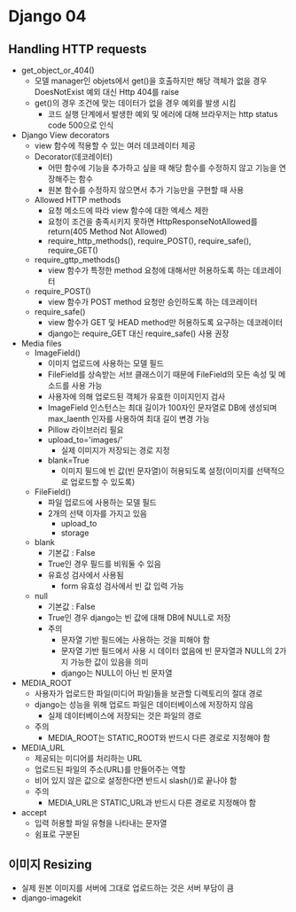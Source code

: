 # Django 04

## Handling HTTP requests

- get_object_or_404()
  - 모델 manager인 objets에서 get()을 호출하지만 해당 객체가 없을 경우 DoesNotExist 예외 대신 Http 404를 raise
  - get()의 경우 조건에 맞는 데이터가 없을 경우 예외를 발생 시킴
    - 코드 실행 단계에서 발생한 예외 및 에러에 대해 브라우저는 http status code 500으로 인식
- Django View decorators
  - view 함수에 적용할 수 있는 여러 데코레이터 제공
  - Decorator(데코레이터)
    - 어떤 함수에 기능을 추가하고 싶을 때 해당 함수를 수정하지 않고 기능을 연장해주는 함수
    - 원본 함수를 수정하지 않으면서 추가 기능만을 구현할 때 사용
  - Allowed HTTP methods
    - 요청 메소드에 따라 view 함수에 대한 엑세스 제한
    - 요청이 조건을 충족시키지 못하면 HttpResponseNotAllowed를 return(405 Method Not Allowed)
    - require_http_methods(), require_POST(), require_safe(), require_GET()
  - require_gttp_methods()
    - view 함수가 특정한 method 요청에 대해서만 허용하도록 하는 데코레이터
  - require_POST()
    - view 함수가 POST method 요청만 승인하도록 하는 데코레이터
  - require_safe()
    - view 함수가 GET 및 HEAD method만 허용하도록 요구하는 데코레이터
    - django는 require_GET 대신 require_safe() 사용 권장
- Media files
  - ImageField()
    - 이미지 업로드에 사용하는 모델 필드
    - FileField를 상속받는 서브 클래스이기 때문에 FileField의 모든 속성 및 메소드를 사용 가능
    - 사용자에 의해 업로드된 객체가 유효한 이미지인지 검사
    - ImageField 인스턴스는 최대 길이가 100자인 문자열로 DB에 생성되며 max_laenth 인자를 사용하여 최대 길이 변경 가능
    - Pillow 라이브러리 필요
    - upload_to='images/'
      - 실제 이미지가 저장되는 경로 지정
    - blank=True
      - 이미지 필드에 빈 값(빈 문자열)이 허용되도록 설정(이미지를 선택적으로 업로드할 수 있도록)
  - FileField()
    - 파일 업로드에 사용하는 모델 필드
    - 2개의 선택 이자를 가지고 있음
      - upload_to
      - storage
  - blank
    - 기본값 : False
    - True인 경우 필드를 비워둘 수 있음
    - 유효성 검사에서 사용됨
      - form 유효성 검사에서 빈 값 입력 가능
  - null
    - 기본값 : False
    - True인 경우 django는 빈 값에 대해 DB에 NULL로 저장
    - 주의
      - 문자열 기반 필드에는 사용하는 것을 피해야 함
      - 문자열 기반 필드에서 사용 시 데이터 없음에 빈 문자열과 NULL의 2가지 가능한 값이 있음을 의미
      - django는 NULL이 아닌 빈 문자열
- MEDIA_ROOT
  - 사용자가 업로드한 파일(미디어 파일)들을 보관할 디렉토리의 절대 경로
  - django는 성능을 위해 업로드 파일은 데이터베이스에 저장하지 않음
    - 실제 데이터베이스에 저장되는 것은 파일의 경로
  - 주의
    - MEDIA_ROOT는 STATIC_ROOT와 반드시 다른 경로로 지정해야 함
- MEDIA_URL
  - 제공되는 미디어를 처리하는 URL
  - 업로드된 파일의 주소(URL)를 만들어주는 역할
  - 비어 있지 않은 값으로 설정한다면 반드시 slash(/)로 끝나야 함
  - 주의
    - MEDIA_URL은 STATIC_URL과 반드시 다른 경로로 지정해야 함
- accept
  - 입력 허용할 파일 유형을 나타내는 문자열
  - 쉼표로 구분된



## 이미지 Resizing

- 실제 원본 이미지를 서버에 그대로 업로드하는 것은 서버 부담이 큼
- django-imagekit
